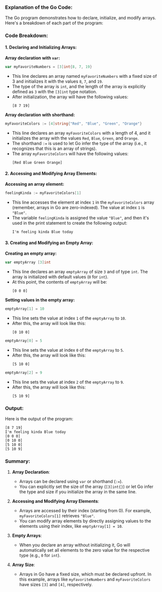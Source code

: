 ### Explanation of the Go Code:

The Go program demonstrates how to declare, initialize, and modify arrays. Here's a breakdown of each part of the program:

### Code Breakdown:

#### 1. Declaring and Initializing Arrays:

**Array declaration with `var`:**
```go
var myFavoriteNumbers = [3]int{8, 7, 19}
```
- This line declares an array named `myFavoriteNumbers` with a fixed size of 3 and initializes it with the values `8`, `7`, and `19`.
- The type of the array is `int`, and the length of the array is explicitly defined as `3` with the `[3]int` type notation.
- After initialization, the array will have the following values:
  ```
  [8 7 19]
  ```

**Array declaration with shorthand:**
```go
myFavoriteColors := [4]string{"Red", "Blue", "Green", "Orange"}
```
- This line declares an array `myFavoriteColors` with a length of 4, and it initializes the array with the values `Red`, `Blue`, `Green`, and `Orange`.
- The shorthand `:=` is used to let Go infer the type of the array (i.e., it recognizes that this is an array of strings).
- The array `myFavoriteColors` will have the following values:
  ```
  [Red Blue Green Orange]
  ```

#### 2. Accessing and Modifying Array Elements:

**Accessing an array element:**
```go
feelingKinda := myFavoriteColors[1]
```
- This line accesses the element at index `1` in the `myFavoriteColors` array (remember, arrays in Go are zero-indexed). The value at index `1` is `"Blue"`.
- The variable `feelingKinda` is assigned the value `"Blue"`, and then it's used in the print statement to create the following output:
  ```
  I'm feeling kinda Blue today
  ```

#### 3. Creating and Modifying an Empty Array:

**Creating an empty array:**
```go
var emptyArray [3]int
```
- This line declares an array `emptyArray` of size `3` and of type `int`. The array is initialized with default values (`0` for `int`).
- At this point, the contents of `emptyArray` will be:
  ```
  [0 0 0]
  ```

**Setting values in the empty array:**
```go
emptyArray[1] = 10
```
- This line sets the value at index `1` of the `emptyArray` to `10`.
- After this, the array will look like this:
  ```
  [0 10 0]
  ```

```go
emptyArray[0] = 5
```
- This line sets the value at index `0` of the `emptyArray` to `5`.
- After this, the array will look like this:
  ```
  [5 10 0]
  ```

```go
emptyArray[2] = 9
```
- This line sets the value at index `2` of the `emptyArray` to `9`.
- After this, the array will look like this:
  ```
  [5 10 9]
  ```

### Output:

Here is the output of the program:

```
[8 7 19]
I'm feeling kinda Blue today
[0 0 0]
[0 10 0]
[5 10 0]
[5 10 9]
```

### Summary:

1. **Array Declaration**: 
   - Arrays can be declared using `var` or shorthand (`:=`). 
   - You can explicitly set the size of the array (`[3]int{}`) or let Go infer the type and size if you initialize the array in the same line.

2. **Accessing and Modifying Array Elements**: 
   - Arrays are accessed by their index (starting from 0). For example, `myFavoriteColors[1]` retrieves `"Blue"`.
   - You can modify array elements by directly assigning values to the elements using their index, like `emptyArray[1] = 10`.

3. **Empty Arrays**: 
   - When you declare an array without initializing it, Go will automatically set all elements to the zero value for the respective type (e.g., `0` for `int`).

4. **Array Size**: 
   - Arrays in Go have a fixed size, which must be declared upfront. In this example, arrays like `myFavoriteNumbers` and `myFavoriteColors` have sizes `[3]` and `[4]`, respectively.
